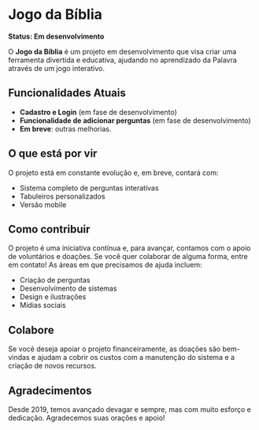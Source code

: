# Jogo da Bíblia

**Status: Em desenvolvimento**

O **Jogo da Bíblia** é um projeto em desenvolvimento que visa criar uma ferramenta divertida e educativa, ajudando no aprendizado da Palavra através de um jogo interativo.

## Funcionalidades Atuais

- **Cadastro e Login** (em fase de desenvolvimento)
- **Funcionalidade de adicionar perguntas** (em fase de desenvolvimento)
- **Em breve**: outras melhorias.

## O que está por vir

O projeto está em constante evolução e, em breve, contará com:

- Sistema completo de perguntas interativas
- Tabuleiros personalizados
- Versão mobile

## Como contribuir

O projeto é uma iniciativa contínua e, para avançar, contamos com o apoio de voluntários e doações. Se você quer colaborar de alguma forma, entre em contato! As áreas em que precisamos de ajuda incluem:

- Criação de perguntas
- Desenvolvimento de sistemas
- Design e ilustrações
- Mídias sociais

## Colabore

Se você deseja apoiar o projeto financeiramente, as doações são bem-vindas e ajudam a cobrir os custos com a manutenção do sistema e a criação de novos recursos.

## Agradecimentos

Desde 2019, temos avançado devagar e sempre, mas com muito esforço e dedicação. Agradecemos suas orações e apoio!
